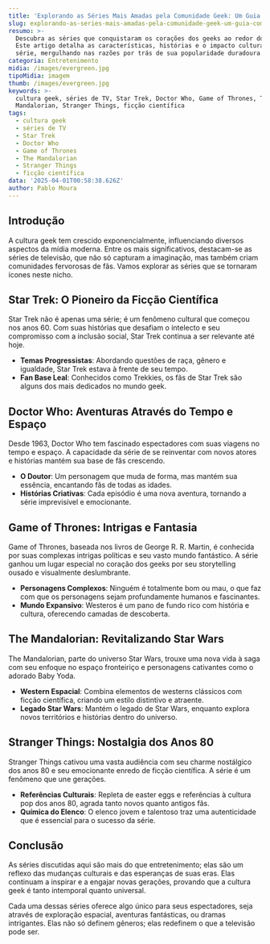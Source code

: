 ```yaml
---
title: 'Explorando as Séries Mais Amadas pela Comunidade Geek: Um Guia Completo'
slug: explorando-as-series-mais-amadas-pela-comunidade-geek-um-guia-completo
resumo: >-
  Descubra as séries que conquistaram os corações dos geeks ao redor do mundo.
  Este artigo detalha as características, histórias e o impacto cultural de cada
  série, mergulhando nas razões por trás de sua popularidade duradoura.
categoria: Entretenimento
midia: /images/evergreen.jpg
tipoMidia: imagem
thumb: /images/evergreen.jpg
keywords: >-
  cultura geek, séries de TV, Star Trek, Doctor Who, Game of Thrones, The
  Mandalorian, Stranger Things, ficção científica
tags:
  - cultura geek
  - séries de TV
  - Star Trek
  - Doctor Who
  - Game of Thrones
  - The Mandalorian
  - Stranger Things
  - ficção científica
data: '2025-04-01T00:58:38.626Z'
author: Pablo Moura
---
```


## Introdução

A cultura geek tem crescido exponencialmente, influenciando diversos aspectos da mídia moderna. Entre os mais significativos, destacam-se as séries de televisão, que não só capturam a imaginação, mas também criam comunidades fervorosas de fãs. Vamos explorar as séries que se tornaram ícones neste nicho.

## Star Trek: O Pioneiro da Ficção Científica

Star Trek não é apenas uma série; é um fenômeno cultural que começou nos anos 60. Com suas histórias que desafiam o intelecto e seu compromisso com a inclusão social, Star Trek continua a ser relevante até hoje.

- **Temas Progressistas**: Abordando questões de raça, gênero e igualdade, Star Trek estava à frente de seu tempo.
- **Fan Base Leal**: Conhecidos como Trekkies, os fãs de Star Trek são alguns dos mais dedicados no mundo geek.

## Doctor Who: Aventuras Através do Tempo e Espaço

Desde 1963, Doctor Who tem fascinado espectadores com suas viagens no tempo e espaço. A capacidade da série de se reinventar com novos atores e histórias mantém sua base de fãs crescendo.

- **O Doutor**: Um personagem que muda de forma, mas mantém sua essência, encantando fãs de todas as idades.
- **Histórias Criativas**: Cada episódio é uma nova aventura, tornando a série imprevisível e emocionante.

## Game of Thrones: Intrigas e Fantasia

Game of Thrones, baseada nos livros de George R. R. Martin, é conhecida por suas complexas intrigas políticas e seu vasto mundo fantástico. A série ganhou um lugar especial no coração dos geeks por seu storytelling ousado e visualmente deslumbrante.

- **Personagens Complexos**: Ninguém é totalmente bom ou mau, o que faz com que os personagens sejam profundamente humanos e fascinantes.
- **Mundo Expansivo**: Westeros é um pano de fundo rico com história e cultura, oferecendo camadas de descoberta.

## The Mandalorian: Revitalizando Star Wars

The Mandalorian, parte do universo Star Wars, trouxe uma nova vida à saga com seu enfoque no espaço fronteiriço e personagens cativantes como o adorado Baby Yoda.

- **Western Espacial**: Combina elementos de westerns clássicos com ficção científica, criando um estilo distintivo e atraente.
- **Legado Star Wars**: Mantém o legado de Star Wars, enquanto explora novos territórios e histórias dentro do universo.

## Stranger Things: Nostalgia dos Anos 80

Stranger Things cativou uma vasta audiência com seu charme nostálgico dos anos 80 e seu emocionante enredo de ficção científica. A série é um fenômeno que une gerações.

- **Referências Culturais**: Repleta de easter eggs e referências à cultura pop dos anos 80, agrada tanto novos quanto antigos fãs.
- **Química do Elenco**: O elenco jovem e talentoso traz uma autenticidade que é essencial para o sucesso da série.

## Conclusão

As séries discutidas aqui são mais do que entretenimento; elas são um reflexo das mudanças culturais e das esperanças de suas eras. Elas continuam a inspirar e a engajar novas gerações, provando que a cultura geek é tanto intemporal quanto universal.

Cada uma dessas séries oferece algo único para seus espectadores, seja através de exploração espacial, aventuras fantásticas, ou dramas intrigantes. Elas não só definem gêneros; elas redefinem o que a televisão pode ser.
